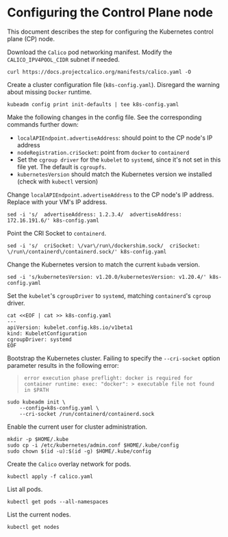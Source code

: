 # Configuring the Control Plane node

This document describes the step for configuring the Kubernetes control plane (CP) node.

Download the `Calico` pod networking manifest. Modify the `CALICO_IPV4POOL_CIDR` subnet if needed.

```
curl https://docs.projectcalico.org/manifests/calico.yaml -O
```

Create a cluster configuration file (`k8s-config.yaml`). Disregard the warning about missing `Docker` runtime.

```
kubeadm config print init-defaults | tee k8s-config.yaml
```

Make the following changes in the config file. See the corresponding commands further down:
* `localAPIEndpoint.advertiseAddress`: should point to the CP node's IP address
* `nodeRegistration.criSocket`: point from `docker` to `containerd`
* Set the `cgroup driver` for the `kubelet` to `systemd`, since it's not set in this file yet. The default is `cgroupfs`.
* `kubernetesVersion` should match the Kubernetes version we installed (check with `kubectl` version)

Change `localAPIEndpoint.advertiseAddress` to the CP node's IP address. Replace with your VM's IP address.

```
sed -i 's/  advertiseAddress: 1.2.3.4/  advertiseAddress: 172.16.191.6/' k8s-config.yaml
```

Point the CRI Socket to `containerd`.

```
sed -i 's/  criSocket: \/var\/run\/dockershim.sock/  criSocket: \/run\/containerd\/containerd.sock/' k8s-config.yaml
```

Change the Kubernetes version to match the current `kubadm` version.

```
sed -i 's/kubernetesVersion: v1.20.0/kubernetesVersion: v1.20.4/' k8s-config.yaml
```

Set the `kubelet`'s `cgroupDriver` to `systemd`, matching `containerd`'s `cgroup` driver.

```
cat <<EOF | cat >> k8s-config.yaml
---
apiVersion: kubelet.config.k8s.io/v1beta1
kind: KubeletConfiguration
cgroupDriver: systemd
EOF
```

Bootstrap the Kubernetes cluster. Failing to specify the `--cri-socket` option parameter results in the following error:

> ```
> error execution phase preflight: docker is required for container runtime: exec: "docker": > executable file not found in $PATH
> ```

```
sudo kubeadm init \
    --config=k8s-config.yaml \
    --cri-socket /run/containerd/containerd.sock
```

Enable the current user for cluster administration.

```
mkdir -p $HOME/.kube
sudo cp -i /etc/kubernetes/admin.conf $HOME/.kube/config
sudo chown $(id -u):$(id -g) $HOME/.kube/config
```

Create the `Calico` overlay network for pods.

```
kubectl apply -f calico.yaml
```

List all pods.

```
kubectl get pods --all-namespaces
```

List the current nodes.

```
kubectl get nodes
```